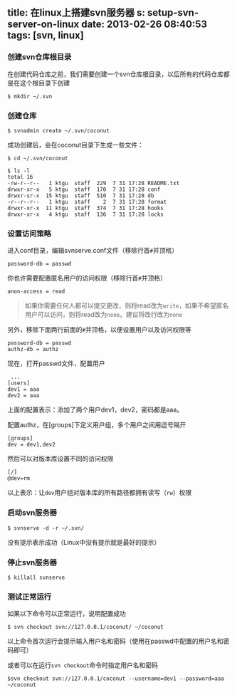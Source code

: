 title: 在linux上搭建svn服务器
s: setup-svn-server-on-linux
date: 2013-02-26 08:40:53
tags: [svn, linux]
---
### 创建svn仓库根目录

在创建代码仓库之前，我们需要创建一个svn仓库根目录，以后所有的代码仓库都是在这个根目录下创建

```
$ mkdir ~/.svn
```

### 创建仓库
```
$ svnadmin create ~/.svn/coconut
```
成功创建后，会在coconut目录下生成一些文件：

```
$ cd ~/.svn/coconut
```

```
$ ls -l
total 16
-rw-r--r--   1 ktgu  staff  229  7 31 17:28 README.txt
drwxr-xr-x   5 ktgu  staff  170  7 31 17:28 conf
drwxr-sr-x  15 ktgu  staff  510  7 31 17:28 db
-r--r--r--   1 ktgu  staff    2  7 31 17:28 format
drwxr-xr-x  11 ktgu  staff  374  7 31 17:28 hooks
drwxr-xr-x   4 ktgu  staff  136  7 31 17:28 locks
```

### 设置访问策略

进入conf目录，编辑svnserve.conf文件（移除行首`#`并顶格）
```
password-db = passwd
```

你也许需要配置匿名用户的访问权限（移除行首`#`并顶格）

```
anon-access = read 
```
> 如果你需要任何人都可以提交更改，则将read改为`write`，如果不希望匿名用户可以访问，则将read改为`none`。建议将改行改为`none`

另外，移除下面两行前面的`#`并顶格，以便设置用户以及访问权限等

```
password-db = passwd
authz-db = authz
```

现在，打开passwd文件，配置用户

```
 ...
[users]
dev1 = aaa
dev2 = aaa
```

上面的配置表示：添加了两个用户dev1，dev2，密码都是aaa。

配置authz，在[groups]下定义用户组，多个用户之间用逗号隔开

```
[groups]
dev = dev1,dev2
```

然后可以对版本库设置不同的访问权限

```
[/]
@dev=rm
```

以上表示：让`dev`用户组对版本库的所有路径都拥有读写（`rw`）权限


### 启动svn服务器
```
$ svnserve -d -r ~/.svn/  
```
没有提示表示成功（Linux中没有提示就是最好的提示）


### 停止svn服务器
```
$ killall svnserve
```
 
### 测试正常运行

如果以下命令可以正常运行，说明配置成功

```
$ svn checkout svn://127.0.0.1/coconut/ ~/coconut
```

以上命令首次运行会提示输入用户名和密码（使用在passwd中配置的用户名和密码即可）

或者可以在运行`svn checkout`命令时指定用户名和密码

```
$svn checkout svn://127.0.0.1/coconut --username=dev1 --password=aaa ~/coconut
```
